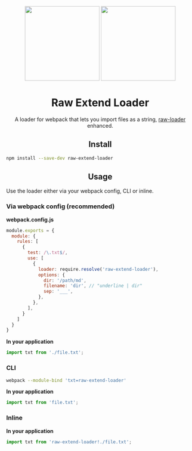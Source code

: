 
<div align="center">
  <img width="200" height="200"
    src="https://cdn3.iconfinder.com/data/icons/lexter-flat-colorfull-file-formats/56/raw-256.png">
  <a href="https://github.com/webpack/webpack">
    <img width="200" height="200"
      src="https://webpack.js.org/assets/icon-square-big.svg">
  </a>
  <h1>Raw Extend Loader</h1>
  <p>A loader for webpack that lets you import files as a string,
  <a href="https://github.com/webpack-contrib/raw-loader">raw-loader</a> enhanced.</p>
</div>

<h2 align="center">Install</h2>

```bash
npm install --save-dev raw-extend-loader
```

<h2 align="center">Usage</h2>

Use the loader either via your webpack config, CLI or inline.

### Via webpack config (recommended)

**webpack.config.js**
```js
module.exports = {
  module: {
    rules: [
      {
        test: /\.txt$/,
        use: [
          {
            loader: require.resolve('raw-extend-loader'),
            options: {
              dir: '/path/md',
              filename: 'dir', // "underline | dir"
              sep: '___',
            },
          },
        ],
      }
    ]
  }
}
```

**In your application**
```js
import txt from './file.txt';
```

### CLI

```bash
webpack --module-bind 'txt=raw-extend-loader'
```

**In your application**
```js
import txt from 'file.txt';
```

### Inline

**In your application**
```js
import txt from 'raw-extend-loader!./file.txt';
```
